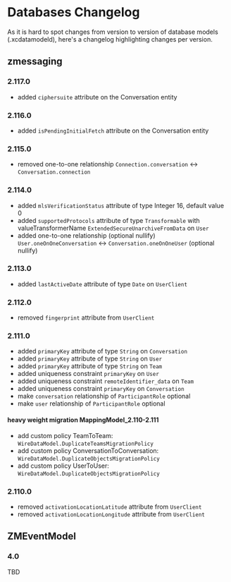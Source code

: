 # Databases Changelog

As it is hard to spot changes from version to version of database models (.xcdatamodeld), here's a changelog highlighting changes per version.

## zmessaging

### 2.117.0

* added `ciphersuite` attribute on the Conversation entity

### 2.116.0

* added `isPendingInitialFetch` attribute on the Conversation entity

### 2.115.0

* removed one-to-one relationship `Connection.conversation` <-> `Conversation.connection`

### 2.114.0

* added `mlsVerificationStatus` attribute of type Integer 16, default value 0
* added `supportedProtocols` attribute of type `Transformable` with valueTransformerName `ExtendedSecureUnarchiveFromData` on `User`
* added one-to-one relationship (optional nullify) `User.oneOnOneConversation` <-> `Conversation.oneOnOneUser` (optional nullify)

### 2.113.0

* added `lastActiveDate` attribute of type `Date` on `UserClient`

### 2.112.0

* removed `fingerprint` attribute from `UserClient`

### 2.111.0

* added `primaryKey` attribute of type `String` on `Conversation`
* added `primaryKey` attribute of type `String` on `User`
* added `primaryKey` attribute of type `String` on `Team`
* added uniqueness constraint `primaryKey` on `User`
* added uniqueness constraint `remoteIdentifier_data` on `Team`
* added uniqueness constraint `primaryKey` on `Conversation`
* make `conversation` relationship of `ParticipantRole` optional 
* make `user` relationship of `ParticipantRole` optional

#### heavy weight migration MappingModel_2.110-2.111

* add custom policy TeamToTeam: `WireDataModel.DuplicateTeamsMigrationPolicy`
* add custom policy ConversationToConversation: `WireDataModel.DuplicateObjectsMigrationPolicy` 
* add custom policy UserToUser: `WireDataModel.DuplicateObjectsMigrationPolicy`

### 2.110.0

* removed `activationLocationLatitude` attribute from `UserClient`
* removed `activationLocationLongitude` attribute from `UserClient`
 
## ZMEventModel

### 4.0

TBD

